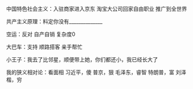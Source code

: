 中国特色社会主义：入驻商家进入京东 淘宝大公司回家自由职业 推广到全世界

共产主义原理：料定你没有______________

空运：反对 自产自销 复杂度0

大巴车：支持 顺路搭客 亲手帮忙

小王子：我去了比邻星，顺便带上她，你们都还小，我已经长大了

我的狭义相对论：看面相 习近平，傻 普京，狠 毛泽东，睿智 特朗普，富 刘泽楷，穷